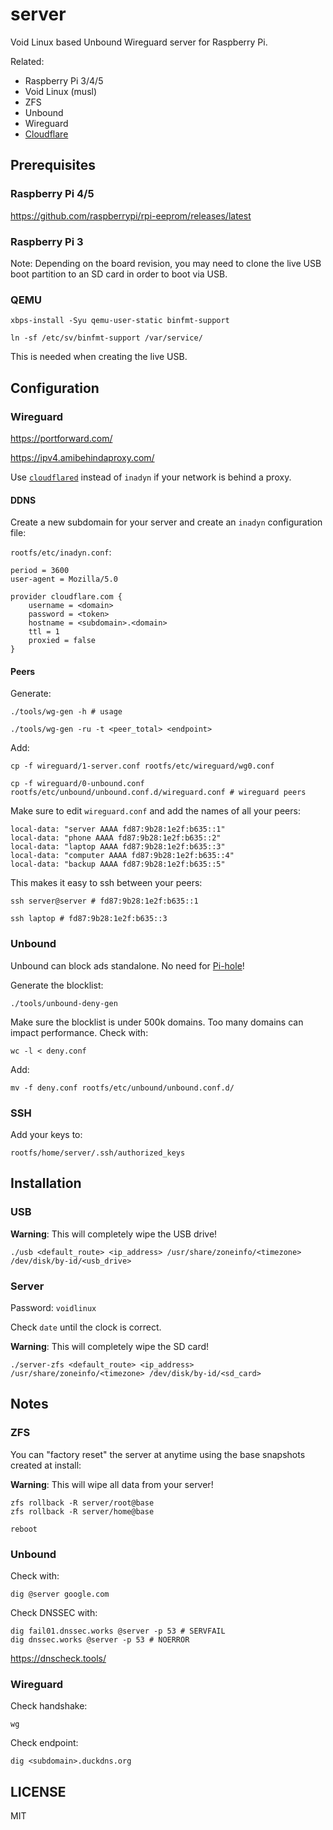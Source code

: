 # server

Void Linux based Unbound Wireguard server for Raspberry Pi.

Related:

* Raspberry Pi 3/4/5
* Void Linux (musl)
* ZFS
* Unbound
* Wireguard
* [Cloudflare](https://www.cloudflare.com/)

## Prerequisites

### Raspberry Pi 4/5

https://github.com/raspberrypi/rpi-eeprom/releases/latest

### Raspberry Pi 3

Note: Depending on the board revision,
you may need to clone the live USB boot partition to an SD card in order to boot via USB.

### QEMU

```
xbps-install -Syu qemu-user-static binfmt-support

ln -sf /etc/sv/binfmt-support /var/service/
```

This is needed when creating the live USB.

## Configuration

### Wireguard

https://portforward.com/

https://ipv4.amibehindaproxy.com/

<!-- https://techoverflow.net/2021/07/09/what-does-wireguard-allowedips-actually-do/ -->

Use [`cloudflared`](https://github.com/cloudflare/cloudflared)
instead of `inadyn` if your network is behind a proxy.

#### DDNS

<!-- https://www.namecheap.com/ -->

<!-- https://www.cloudflare.com/ -->

<!-- https://developers.cloudflare.com/dns/dnssec/#enable-dnssec -->

<!-- https://github.com/troglobit/inadyn -->

Create a new subdomain for your server and create an `inadyn` configuration file:

`rootfs/etc/inadyn.conf`:

```
period = 3600
user-agent = Mozilla/5.0

provider cloudflare.com {
    username = <domain>
    password = <token>
    hostname = <subdomain>.<domain>
    ttl = 1
    proxied = false
}
```

<!-- Create an [account](https://www.duckdns.org/) and add your token/subdomain to:

```
rootfs/etc/cron.hourly/duckdns
``` -->

#### Peers

<!-- PersistentKeepalive = 25 -->

<!-- ListenPort = 51820 -->

<!-- Endpoint -->

Generate:

<!-- https://en.wikipedia.org/wiki/Reserved_IP_addresses -->

<!-- https://unique-local-ipv6.com/ -->

<!-- https://www.ibm.com/docs/en/ts3500-tape-library?topic=formats-subnet-masks-ipv4-prefixes-ipv6#d78581e83 -->

```
./tools/wg-gen -h # usage

./tools/wg-gen -ru -t <peer_total> <endpoint>
```

<!-- Shared:

```
./tools/wg-gen -t <peer_total> -p 51821 <endpoint>
``` -->

Add:

```
cp -f wireguard/1-server.conf rootfs/etc/wireguard/wg0.conf

cp -f wireguard/0-unbound.conf rootfs/etc/unbound/unbound.conf.d/wireguard.conf # wireguard peers
```

Make sure to edit `wireguard.conf` and add the names of all your peers:

```
local-data: "server AAAA fd87:9b28:1e2f:b635::1"
local-data: "phone AAAA fd87:9b28:1e2f:b635::2"
local-data: "laptop AAAA fd87:9b28:1e2f:b635::3"
local-data: "computer AAAA fd87:9b28:1e2f:b635::4"
local-data: "backup AAAA fd87:9b28:1e2f:b635::5"
```

<!-- local-data-ptr: "fd87:9b28:1e2f:b635::1 server" -->
<!-- private-domain: server -->

This makes it easy to ssh between your peers:

```
ssh server@server # fd87:9b28:1e2f:b635::1

ssh laptop # fd87:9b28:1e2f:b635::3
```

### Unbound

<!-- https://github.com/pi-hole/pi-hole/blob/60b6a1016c7f39e1db8359fc5874ae35d8c27ff9/gravity.sh#L635-L664 -->

Unbound can block ads standalone. No need for [Pi-hole](https://pi-hole.net/)!

Generate the blocklist:

```
./tools/unbound-deny-gen
```

Make sure the blocklist is under 500k domains.
Too many domains can impact performance.
Check with:

```
wc -l < deny.conf
```

Add:

```
mv -f deny.conf rootfs/etc/unbound/unbound.conf.d/
```
### SSH

Add your keys to:

```
rootfs/home/server/.ssh/authorized_keys
```

## Installation

### USB

**Warning**: This will completely wipe the USB drive!

```
./usb <default_route> <ip_address> /usr/share/zoneinfo/<timezone> /dev/disk/by-id/<usb_drive>
```

<!-- default_route = router ipv4 address -->
<!-- ip_address = server ipv4 address -->

### Server

Password: `voidlinux`

Check `date` until the clock is correct.

**Warning**: This will completely wipe the SD card!

```
./server-zfs <default_route> <ip_address> /usr/share/zoneinfo/<timezone> /dev/disk/by-id/<sd_card>
```

<!-- default_route = router ipv4 address -->
<!-- ip_address = server ipv4 address -->

## Notes

### ZFS

You can "factory reset" the server at anytime using the base snapshots created at install:

**Warning**: This will wipe all data from your server!

```
zfs rollback -R server/root@base
zfs rollback -R server/home@base

reboot
```

### Unbound

Check with:

```
dig @server google.com
```

Check DNSSEC with:

```
dig fail01.dnssec.works @server -p 53 # SERVFAIL
dig dnssec.works @server -p 53 # NOERROR
```

https://dnscheck.tools/

### Wireguard

Check handshake:

```
wg
```

Check endpoint:

```
dig <subdomain>.duckdns.org
```

## LICENSE

MIT
